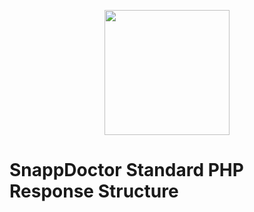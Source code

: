 <p align="center"><a href="https://snapp.doctor" target="_blank"><img src="https://snapp.doctor/static/media/snap_header.81dda777.png" width="200"></a></p>
<p align="center">

</p>

# SnappDoctor Standard PHP Response Structure
